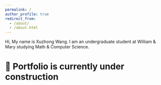 ```yaml
---
permalink: /
author_profile: true
redirect_from: 
  - /about/
  - /about.html
---
```


Hi, My name is Xuzhong Wang. I am an undergraduate student at William & Mary studying Math & Computer Science.

:construction: Portfolio is currently under construction 
=====

